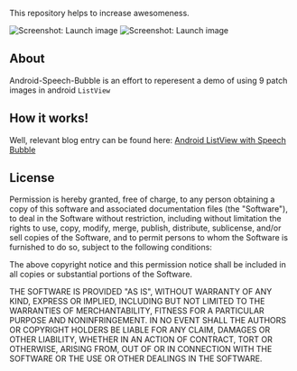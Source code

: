 This repository helps to increase awesomeness.

![Screenshot: Launch image](https://github.com/AdilSoomro/Android-Speech-Bubble/raw/master/image.png)
![Screenshot: Launch image](https://github.com/AdilSoomro/Android-Speech-Bubble/raw/master/Screenshot_messages.png)

About
-----

Android-Speech-Bubble is an effort to reperesent a demo of using 9 patch images in android `ListView`

How it works!
-----

Well, relevant blog entry can be found here: [Android ListView with Speech Bubble](http://adilsoomro.blogspot.com/2012/12/android-listview-with-speech-bubble.html)





License
-------

Permission is hereby granted, free of charge, to any person obtaining a copy of this software and associated documentation files (the "Software"), to deal in the Software without restriction, including without limitation the rights to use, copy, modify, merge, publish, distribute, sublicense, and/or sell copies of the Software, and to permit persons to whom the Software is furnished to do so, subject to the following conditions:

The above copyright notice and this permission notice shall be included in all copies or substantial portions of the Software.

THE SOFTWARE IS PROVIDED "AS IS", WITHOUT WARRANTY OF ANY KIND, EXPRESS OR IMPLIED, INCLUDING BUT NOT LIMITED TO THE WARRANTIES OF MERCHANTABILITY, FITNESS FOR A PARTICULAR PURPOSE AND NONINFRINGEMENT. IN NO EVENT SHALL THE AUTHORS OR COPYRIGHT HOLDERS BE LIABLE FOR ANY CLAIM, DAMAGES OR OTHER LIABILITY, WHETHER IN AN ACTION OF CONTRACT, TORT OR OTHERWISE, ARISING FROM, OUT OF OR IN CONNECTION WITH THE SOFTWARE OR THE USE OR OTHER DEALINGS IN THE SOFTWARE.
